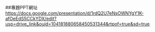##專題PPT網址  
https://docs.google.com/presentation/d/1rdQ2U7eNsOWNYgY1K-afOeEdS5CCkYDX/edit?usp=drive_link&ouid=104181880658450531344&rtpof=true&sd=true
